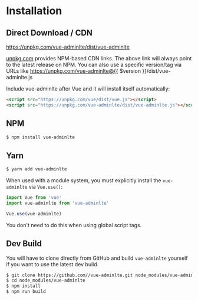 # Installation

## Direct Download / CDN

https://unpkg.com/vue-adminlte/dist/vue-adminlte 

[unpkg.com](https://unpkg.com) provides NPM-based CDN links. The above link will always point to the latest release on NPM. You can also use a specific version/tag via URLs like https://unpkg.com/vue-adminlte@{{ $version }}/dist/vue-adminlte.js
 
Include vue-adminlte after Vue and it will install itself automatically:

```html
<script src="https://unpkg.com/vue/dist/vue.js"></script>
<script src="https://unpkg.com/vue-adminlte/dist/vue-adminlte.js"></script>
```

## NPM

```sh
$ npm install vue-adminlte
```

## Yarn

```sh
$ yarn add vue-adminlte
```

When used with a module system, you must explicitly install the `vue-adminlte` via `Vue.use()`:

```javascript
import Vue from 'vue'
import vue-adminlte from 'vue-adminlte'

Vue.use(vue-adminlte)
```

You don't need to do this when using global script tags.

## Dev Build

You will have to clone directly from GitHub and build `vue-adminlte` yourself if
you want to use the latest dev build.

```sh
$ git clone https://github.com//vue-adminlte.git node_modules/vue-adminlte
$ cd node_modules/vue-adminlte
$ npm install
$ npm run build
```

